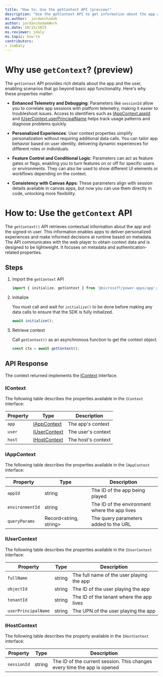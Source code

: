 ```yaml
---
title: "How to: Use the getContext API (preview)"
description: "Use the getContext API to get information about the app and signed-in user. This information enables apps to deliver personalized experiences and make informed decisions at runtime based on metadata."
ms.author:  jordanchodak
author: jordanchodakWork
ms.date: 10/15/2025
ms.reviewer: jdaly
ms.topic: how-to
contributors:
- JimDaly
---
```


# Why use `getContext`? (preview)

The `getContext` API provides rich details about the app and the user, enabling scenarios that go beyond basic app functionality. Here's why these properties matter:

- **Enhanced Telemetry and Debugging**: Parameters like `sessionId` allow you to correlate app sessions with platform telemetry, making it easier to troubleshoot issues. Access to identifiers such as [IAppContext.appId](#iappcontext) and [IUserContext.userPrincipalName](#iusercontext) helps track usage patterns and diagnose problems quickly.

- **Personalized Experiences**: User context properties simplify personalization without requiring additional data calls. You can tailor app behavior based on user identity, delivering dynamic experiences for different roles or individuals.

- **Feature Control and Conditional Logic**: Parameters can act as feature gates or flags, enabling you to turn features on or off for specific users or environments. They can also be used to show different UI elements or workflows depending on the context.

- **Consistency with Canvas Apps**: These parameters align with session details available in canvas apps, but now you can use them directly in code, unlocking more flexibility.

# How to: Use the `getContext` API

The `getContext()` API retrieves contextual information about the app and the signed-in user. This information enables apps to deliver personalized experiences and make informed decisions at runtime based on metadata. The API communicates with the web player to obtain context data and is designed to be lightweight. It focuses on metadata and authentication-related properties.

## Steps

1. Import the `getContext` API

   ```typescript
   import { initialize, getContext } from '@microsoft/power-apps/app'; 
   ```

1. Initialize

   You must call and wait for `initialize()` to be done before making any data calls to ensure that the SDK is fully initialized.

   ```typescript
   await initialize(); 
   ```

1. Retrieve context

   Call `getContext()` as an asynchronous function to get the context object.

   ```typescript
   const ctx = await getContext();
   ```

## API Response

The context returned implements the [IContext](#icontext) interface.

### IContext

The following table describes the properties available in the `IContext` interface:

|Property|Type|Description|
|---|---|---|
| `app` | [IAppContext](#iappcontext) | The app's context |
| `user` | [IUserContext](#iusercontext) | The user's context |
| `host` | [IHostContext](#ihostcontext) | The host's context |

### IAppContext

The following table describes the properties available in the `IAppContext` interface:

|Property|Type|Description|
|---|---|---|
| `appId`| string | The ID of the app being played |
| `environmentId`| string | The ID of the environment where the app lives |
| `queryParams` | Record<string, string> | The query parameters added to the URL |

### IUserContext

The following table describes the properties available in the `IUserContext` interface:

|Property|Type|Description|
|---|---|---|
| `fullName` | string | The full name of the user playing the app |
| `objectId` | string | The ID of the user playing the app |
| `tenantId` | string | The ID of the tenant where the app lives |
| `userPrincipalName` | string | The UPN of the user playing the app |

### IHostContext

The following table describes the property available in the `IHostContext` interface:

|Property|Type|Description|
|---|---|---|
| `sessionId` | string | The ID of the current session. This changes every time the app is opened |
